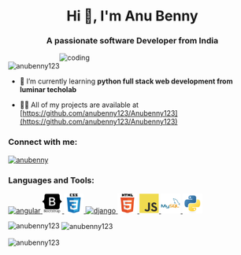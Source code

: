 
<h1 align="center">Hi 👋, I'm Anu Benny</h1>
<h3 align="center">A passionate software Developer from India</h3>
<img align="right" alt="coding" width="400" src="https://media.tenor.com/PP9v7VIs6R4AAAAd/scaler-create-impact.gif"
<p align="left"> <img src="https://komarev.com/ghpvc/?username=anubenny123&label=Profile%20views&color=0e75b6&style=flat" alt="anubenny123" /> </p>

- 🌱 I’m currently learning **python full stack web development from luminar techolab**

- 👨‍💻 All of my projects are available at [https://github.com/anubenny123/Anubenny123](https://github.com/anubenny123/Anubenny123)

<h3 align="left">Connect with me:</h3>
<p align="left">
<a href="https://linkedin.com/in/anubenny" target="blank"><img align="center" src="https://raw.githubusercontent.com/rahuldkjain/github-profile-readme-generator/master/src/images/icons/Social/linked-in-alt.svg" alt="anubenny" height="30" width="40" /></a>
</p>

<h3 align="left">Languages and Tools:</h3>
<p align="left"> <a href="https://angular.io" target="_blank" rel="noreferrer"> <img src="https://angular.io/assets/images/logos/angular/angular.svg" alt="angular" width="40" height="40"/> </a> <a href="https://getbootstrap.com" target="_blank" rel="noreferrer"> <img src="https://raw.githubusercontent.com/devicons/devicon/master/icons/bootstrap/bootstrap-plain-wordmark.svg" alt="bootstrap" width="40" height="40"/> </a> <a href="https://www.w3schools.com/css/" target="_blank" rel="noreferrer"> <img src="https://raw.githubusercontent.com/devicons/devicon/master/icons/css3/css3-original-wordmark.svg" alt="css3" width="40" height="40"/> </a> <a href="https://www.djangoproject.com/" target="_blank" rel="noreferrer"> <img src="https://cdn.worldvectorlogo.com/logos/django.svg" alt="django" width="40" height="40"/> </a> <a href="https://www.w3.org/html/" target="_blank" rel="noreferrer"> <img src="https://raw.githubusercontent.com/devicons/devicon/master/icons/html5/html5-original-wordmark.svg" alt="html5" width="40" height="40"/> </a> <a href="https://developer.mozilla.org/en-US/docs/Web/JavaScript" target="_blank" rel="noreferrer"> <img src="https://raw.githubusercontent.com/devicons/devicon/master/icons/javascript/javascript-original.svg" alt="javascript" width="40" height="40"/> </a> <a href="https://www.mysql.com/" target="_blank" rel="noreferrer"> <img src="https://raw.githubusercontent.com/devicons/devicon/master/icons/mysql/mysql-original-wordmark.svg" alt="mysql" width="40" height="40"/> </a> <a href="https://www.python.org" target="_blank" rel="noreferrer"> <img src="https://raw.githubusercontent.com/devicons/devicon/master/icons/python/python-original.svg" alt="python" width="40" height="40"/> </a> </p>

<p><img align="left" src="https://github-readme-stats.vercel.app/api/top-langs?username=anubenny123&show_icons=true&locale=en&layout=compact" alt="anubenny123" /></p>

<p>&nbsp;<img align="center" src="https://github-readme-stats.vercel.app/api?username=anubenny123&show_icons=true&locale=en" alt="anubenny123" /></p>

<p><img align="center" src="https://github-readme-streak-stats.herokuapp.com/?user=anubenny123&" alt="anubenny123" /></p>
